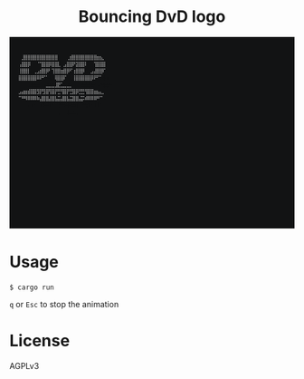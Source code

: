 <div align="center">
  <h1>Bouncing DvD logo</h1>
</div>

![demo](assets/demo.gif)

# Usage

```
$ cargo run

```

`q` or `Esc` to stop the animation

# License

AGPLv3

